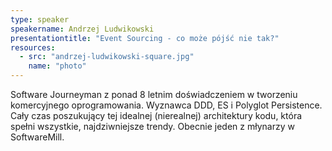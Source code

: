 ```yaml
---
type: speaker
speakername: Andrzej Ludwikowski
presentationtitle: "Event Sourcing - co może pójść nie tak?"
resources:
  - src: "andrzej-ludwikowski-square.jpg"
    name: "photo"
---
```

Software Journeyman z ponad 8 letnim doświadczeniem w tworzeniu komercyjnego
oprogramowania. Wyznawca DDD, ES i Polyglot Persistence.
Cały czas poszukujący tej idealnej (nierealnej) architektury kodu,
która spełni wszystkie, najdziwniejsze trendy.
Obecnie jeden z młynarzy w SoftwareMill.
